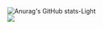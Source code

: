 <picture>
  <source srcset="https://github-readme-stats.vercel.app/api?username=Prs_test&show_icons=true&theme=dark" media="(prefers-color-scheme: dark)">
  <img src="https://github-readme-stats.vercel.app/api?username=Prs_test&show_icons=true&theme=light" alt="Anurag's GitHub stats-Light">
</picture>
<br>
<picture>
  <source media="(prefers-color-scheme: dark)" srcset="https://github-readme-stats.vercel.app/api/top-langs/?username=Prs_test&theme=onedark&card_width=465px&hide=html">
  <img src="https://github-readme-stats.vercel.app/api/top-langs/?username=Prs_test&card_width=465px&hide=html">
</picture>
